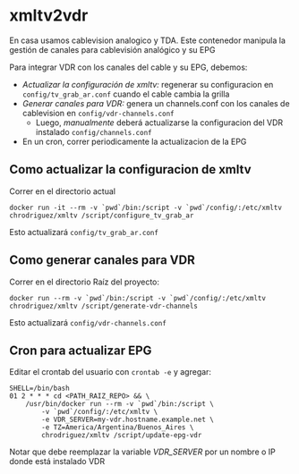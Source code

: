 # xmltv2vdr

En casa usamos cablevision analogico y TDA. Este contenedor manipula la gestión de canales para cablevisión analógico y su EPG

Para integrar VDR con los canales del cable y su EPG, debemos:

* *Actualizar la configuración de xmltv:* regenerar su configuracion en `config/tv_grab_ar.conf` cuando el cable cambia la grilla
* *Generar canales para VDR:* genera un channels.conf con los canales de cablevision en `config/vdr-channels.conf`
  * Luego, *manualmente* deberá actualizarse la configuracion del VDR instalado `config/channels.conf`
* En un cron, correr periodicamente la actualizacion de la EPG 

## Como actualizar la configuracion de xmltv

Correr en el directorio actual

```
docker run -it --rm -v `pwd`/bin:/script -v `pwd`/config/:/etc/xmltv chrodriguez/xmltv /script/configure_tv_grab_ar
```

Esto actualizará `config/tv_grab_ar.conf`

## Como generar canales para VDR

Correr en el directorio Raíz del proyecto:

```
docker run --rm -v `pwd`/bin:/script -v `pwd`/config/:/etc/xmltv chrodriguez/xmltv /script/generate-vdr-channels
```

Esto actualizará `config/vdr-channels.conf`

## Cron para actualizar EPG

Editar el crontab del usuario con `crontab -e` y agregar:

```
SHELL=/bin/bash
01 2 * * * cd <PATH_RAIZ_REPO> && \
	/usr/bin/docker run --rm -v `pwd`/bin:/script \
		-v `pwd`/config/:/etc/xmltv \
		-e VDR_SERVER=my-vdr.hostname.example.net \
		-e TZ=America/Argentina/Buenos_Aires \
		chrodriguez/xmltv /script/update-epg-vdr
```

Notar que debe reemplazar la variable *VDR_SERVER* por un nombre o IP donde está instalado VDR
